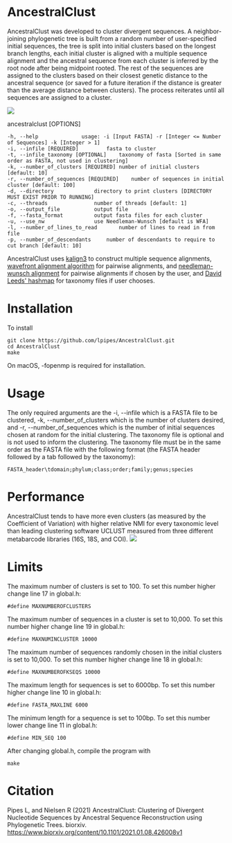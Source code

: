 # AncestralClust
AncestralClust was developed to cluster divergent sequences. A neighbor-joining phylogenetic tree is built from a random number of user-specified initial sequences, the tree is split into initial clusters based on the longest branch lengths, each initial cluster is aligned with a multiple sequence alignment and the ancestral sequence from each cluster is inferred by the root node after being midpoint rooted. The rest of the sequences are assigned to the clusters based on their closest genetic distance to the ancestral sequence (or saved for a future iteration if the distance is greater than the average distance between clusters). The process reiterates until all sequences are assigned to a cluster.

<img src="https://github.com/lpipes/AncestralClust/blob/master/cluster_ancestral.png?raw=true">

ancestralclust [OPTIONS]
	
	-h, --help				usage: -i [Input FASTA] -r [Integer <= Number of Sequences] -k [Integer > 1]
	-i, --infile [REQUIRED]			fasta to cluster
	-t, --infile_taxonomy [OPTIONAL]	taxonomy of fasta [Sorted in same order as FASTA, not used in clustering]
	-k, --number_of_clusters [REQUIRED]	number of initial clusters [default: 10]
	-r, --number_of_sequences [REQUIRED]	number of sequences in initial cluster [default: 100]
	-d, --directory				directory to print clusters [DIRECTORY MUST EXIST PRIOR TO RUNNING]
	-c, --threads				number of threads [default: 1]
	-o, --output_file			output file
	-f, --fasta_format			output fasta files for each cluster
	-u, --use_nw				use Needleman-Wunsch [default is WFA]
	-l, --number_of_lines_to_read		number of lines to read in from file
	-p, --number_of_descendants		number of descendants to require to cut branch [default: 10]

AncestralClust uses <a href="https://github.com/TimoLassmann/kalign">kalign3</a> to construct multiple sequence alignments, <a href="https://github.com/smarco/WFA">wavefront alignment algorithm</a> for pairwise alignments, and <a href="https://github.com/noporpoise/seq-align">needleman-wunsch alignment</a> for pairwise alignments if chosen by the user, and <a href="https://github.com/DavidLeeds/hashmap">David Leeds' hashmap</a> for taxonomy files if user chooses.

# Installation
To install

	git clone https://github.com/lpipes/AncestralClust.git
	cd AncestralClust
	make

On macOS, -fopenmp is required for installation.

# Usage
The only required arguments are the -i, --infile which is a FASTA file to be clustered, -k, --number_of_clusters which is the number of clusters desired, and -r, --number_of_sequences which is the number of initial sequences chosen at random for the initial clustering. The taxonomy file is optional and is not used to inform the clustering. The taxonomy file must be in the same order as the FASTA file with the following format (the FASTA header followed by a tab followed by the taxonomy):

	FASTA_header\tdomain;phylum;class;order;family;genus;species

# Performance
AncestralClust tends to have more even clusters (as measured by the Coefficient of Variation) with higher relative NMI for every taxonomic level than leading clustering software UCLUST measured from three different metabarcode libraries (16S, 18S, and COI).
<img src="https://github.com/lpipes/AncestralClust/blob/master/RelativeNMI_species.png?raw=true">

# Limits
The maximum number of clusters is set to 100. To set this number higher change line 17 in global.h:

	#define MAXNUMBEROFCLUSTERS

The maximum number of sequences in a cluster is set to 10,000. To set this number higher change line 19 in global.h:

	#define MAXNUMINCLUSTER 10000

The maximum number of sequences randomly chosen in the initial clusters is set to 10,000. To set this number higher change line 18 in global.h:

	#define MAXNUMBEROFKSEQS 10000

The maximum length for sequences is set to 6000bp. To set this number higher change line 10 in global.h:

	#define FASTA_MAXLINE 6000

The minimum length for a sequence is set to 100bp. To set this number lower change line 11 in global.h:

	#define MIN_SEQ 100
 
After changing global.h, compile the program with
	
	make

# Citation
Pipes L, and Nielsen R (2021) AncestralClust: Clustering of Divergent Nucleotide Sequences by Ancestral Sequence Reconstruction using Phylogenetic Trees. biorxiv. 
<a href="https://www.biorxiv.org/content/10.1101/2021.01.08.426008v1">https://www.biorxiv.org/content/10.1101/2021.01.08.426008v1</a>
